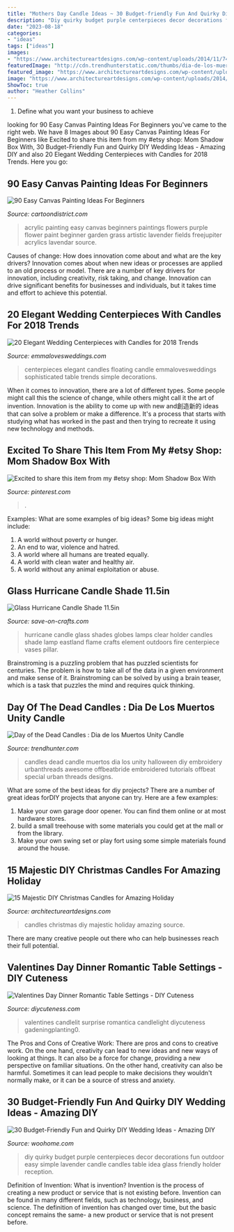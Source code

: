 ```yaml
---
title: "Mothers Day Candle Ideas ~ 30 Budget-friendly Fun And Quirky Diy Wedding Ideas"
description: "Diy quirky budget purple centerpieces decor decorations fun outdoor easy simple lavender candle candles table idea glass friendly holder reception"
date: "2023-08-18"
categories:
- "ideas"
tags: ["ideas"]
images:
- "https://www.architectureartdesigns.com/wp-content/uploads/2014/11/748.jpg"
featuredImage: "http://cdn.trendhunterstatic.com/thumbs/dia-de-los-muertos-unity-candle.jpeg"
featured_image: "https://www.architectureartdesigns.com/wp-content/uploads/2014/11/748.jpg"
image: "https://www.architectureartdesigns.com/wp-content/uploads/2014/11/748.jpg"
ShowToc: true
author: "Heather Collins"
---
```



1. Define what you want your business to achieve 

	

		
looking for 90 Easy Canvas Painting Ideas For Beginners you've came to the right web. We have 8 Images about 90 Easy Canvas Painting Ideas For Beginners like Excited to share this item from my #etsy shop: Mom Shadow Box With, 30 Budget-Friendly Fun and Quirky DIY Wedding Ideas - Amazing DIY and also 20 Elegant Wedding Centerpieces with Candles for 2018 Trends. Here you go:
		
    
## 90 Easy Canvas Painting Ideas For Beginners

<img loading=lazy src="http://www.cartoondistrict.com/wp-content/uploads/2017/06/Easy-Canvas-Painting-Ideas-For-Beginners19-1.jpg" onerror="this.onerror=null;this.src='https://tse3.mm.bing.net/th?id=OIP.8QDHJrwwvueH_8Hp0fod5gHaIb&amp;pid=15.1';" alt="90 Easy Canvas Painting Ideas For Beginners">

_Source: cartoondistrict.com_

>acrylic painting easy canvas beginners paintings flowers purple flower paint beginner garden grass artistic lavender fields freejupiter acrylics lavendar source. 

	

Causes of change: How does innovation come about and what are the key drivers?
Innovation comes about when new ideas or processes are applied to an old process or model. There are a number of key drivers for innovation, including creativity, risk taking, and change. Innovation can drive significant benefits for businesses and individuals, but it takes time and effort to achieve this potential.

    
## 20 Elegant Wedding Centerpieces With Candles For 2018 Trends

<img loading=lazy src="http://emmalovesweddings.com/wp-content/uploads/2018/02/elegant-sophisticated-wedding-centerpieces-with-floating-candles.jpg" onerror="this.onerror=null;this.src='https://tse3.mm.bing.net/th?id=OIP.wbLyV4_2v7KsMkYoIhkk6AHaPo&amp;pid=15.1';" alt="20 Elegant Wedding Centerpieces with Candles for 2018 Trends">

_Source: emmalovesweddings.com_

>centerpieces elegant candles floating candle emmalovesweddings sophisticated table trends simple decorations. 

	

When it comes to innovation, there are a lot of different types. Some people might call this the science of change, while others might call it the art of invention. Innovation is the ability to come up with new and創造新的 ideas that can solve a problem or make a difference. It's a process that starts with studying what has worked in the past and then trying to recreate it using new technology and methods.

    
## Excited To Share This Item From My #etsy Shop: Mom Shadow Box With

<img loading=lazy src="https://i.pinimg.com/736x/0f/67/6a/0f676a02327537f2dfcce88ad011bbbc.jpg" onerror="this.onerror=null;this.src='https://tse4.mm.bing.net/th?id=OIP.FC7p2p-nsBfOaZZg_Q1hNgHaJ5&amp;pid=15.1';" alt="Excited to share this item from my #etsy shop: Mom Shadow Box With">

_Source: pinterest.com_

>. 

	

Examples: What are some examples of big ideas?
Some big ideas might include: 
1. A world without poverty or hunger.
2. An end to war, violence and hatred.
3. A world where all humans are treated equally.
4. A world with clean water and healthy air.
5. A world without any animal exploitation or abuse.

    
## Glass Hurricane Candle Shade 11.5in

<img loading=lazy src="https://d28xhcgddm1buq.cloudfront.net/product-images/clear-glass-hurricane-candle-shades-11-1-2-in-5.jpg" onerror="this.onerror=null;this.src='https://tse2.mm.bing.net/th?id=OIP.8l28JNg-VpOe6ZLztHhuRQHaK3&amp;pid=15.1';" alt="Glass Hurricane Candle Shade 11.5in">

_Source: save-on-crafts.com_

>hurricane candle glass shades globes lamps clear holder candles shade lamp eastland flame crafts element outdoors fire centerpiece vases pillar. 

	

Brainstroming is a puzzling problem that has puzzled scientists for centuries. The problem is how to take all of the data in a given environment and make sense of it. Brainstroming can be solved by using a brain teaser, which is a task that puzzles the mind and requires quick thinking.

    
## Day Of The Dead Candles : Dia De Los Muertos Unity Candle

<img loading=lazy src="http://cdn.trendhunterstatic.com/thumbs/dia-de-los-muertos-unity-candle.jpeg" onerror="this.onerror=null;this.src='https://tse1.mm.bing.net/th?id=OIP.FcMaO22TjFhZB23lrdKcvwAAAA&amp;pid=15.1';" alt="Day of the Dead Candles : Dia de los Muertos Unity Candle">

_Source: trendhunter.com_

>candles dead candle muertos dia los unity halloween diy embroidery urbanthreads awesome offbeatbride embroidered tutorials offbeat special urban threads designs. 

	

What are some of the best ideas for diy projects?
There are a number of great ideas forDIY projects that anyone can try. Here are a few examples: 
1. Make your own garage door opener. You can find them online or at most hardware stores.
2. build a small treehouse with some materials you could get at the mall or from the library.
3. Make your own swing set or play fort using some simple materials found around the house.

    
## 15 Majestic DIY Christmas Candles For Amazing Holiday

<img loading=lazy src="https://www.architectureartdesigns.com/wp-content/uploads/2014/11/748.jpg" onerror="this.onerror=null;this.src='https://tse2.mm.bing.net/th?id=OIP.Z9tbWC-8oTbnbu_T26WhNgHaKo&amp;pid=15.1';" alt="15 Majestic DIY Christmas Candles for Amazing Holiday">

_Source: architectureartdesigns.com_

>candles christmas diy majestic holiday amazing source. 

	

There are many creative people out there who can help businesses reach their full potential.

    
## Valentines Day Dinner Romantic Table Settings - DIY Cuteness

<img loading=lazy src="https://diycuteness.com/wp-content/uploads/2019/12/Valentines-Day-Dinner-Romantic-Table-Settings-9.jpg" onerror="this.onerror=null;this.src='https://tse1.mm.bing.net/th?id=OIP.Xn-arz10oaYd3m-oGcJDgwHaNJ&amp;pid=15.1';" alt="Valentines Day Dinner Romantic Table Settings - DIY Cuteness">

_Source: diycuteness.com_

>valentines candlelit surprise romantica candlelight diycuteness gadeningplanting0. 

	

The Pros and Cons of Creative Work:
There are pros and cons to creative work. On the one hand, creativity can lead to new ideas and new ways of looking at things. It can also be a force for change, providing a new perspective on familiar situations. On the other hand, creativity can also be harmful. Sometimes it can lead people to make decisions they wouldn't normally make, or it can be a source of stress and anxiety.

    
## 30 Budget-Friendly Fun And Quirky DIY Wedding Ideas - Amazing DIY

<img loading=lazy src="http://www.woohome.com/wp-content/uploads/2014/01/diy-wedding-ideas-26.jpg" onerror="this.onerror=null;this.src='https://tse2.mm.bing.net/th?id=OIP.MOcZa_GFVqs3W-8gzIxaZwHaLH&amp;pid=15.1';" alt="30 Budget-Friendly Fun and Quirky DIY Wedding Ideas - Amazing DIY">

_Source: woohome.com_

>diy quirky budget purple centerpieces decor decorations fun outdoor easy simple lavender candle candles table idea glass friendly holder reception. 

	

Definition of Invention: What is invention?
Invention is the process of creating a new product or service that is not existing before. Invention can be found in many different fields, such as technology, business, and science. The definition of invention has changed over time, but the basic concept remains the same- a new product or service that is not present before.

